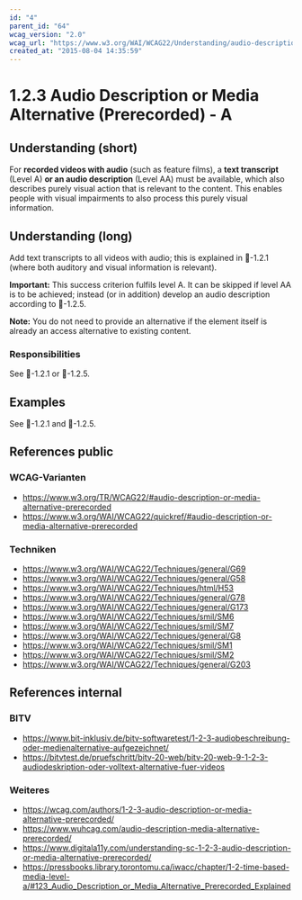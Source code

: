 ```yaml
---
id: "4"
parent_id: "64"
wcag_version: "2.0"
wcag_url: "https://www.w3.org/WAI/WCAG22/Understanding/audio-description-or-media-alternative-prerecorded.html"
created_at: "2015-08-04 14:35:59"
---
```


# 1.2.3 Audio Description or Media Alternative (Prerecorded) - A

## Understanding (short)

For **recorded videos with audio** (such as feature films), a **text transcript** (Level A) **or an audio description** (Level AA) must be available, which also describes purely visual action that is relevant to the content. This enables people with visual impairments to also process this purely visual information.

## Understanding (long)

Add text transcripts to all videos with audio; this is explained in 📜-1.2.1 (where both auditory and visual information is relevant).

**Important:** This success criterion fulfils level A. It can be skipped if level AA is to be achieved; instead (or in addition) develop an audio description according to 📜-1.2.5.

**Note:** You do not need to provide an alternative if the element itself is already an access alternative to existing content.

### Responsibilities

See 📜-1.2.1 or 📜-1.2.5.

## Examples

See 📜-1.2.1 and 📜-1.2.5.

## References public

### WCAG-Varianten
- <https://www.w3.org/TR/WCAG22/#audio-description-or-media-alternative-prerecorded>
- <https://www.w3.org/WAI/WCAG22/quickref/#audio-description-or-media-alternative-prerecorded>

### Techniken
- <https://www.w3.org/WAI/WCAG22/Techniques/general/G69>
- <https://www.w3.org/WAI/WCAG22/Techniques/general/G58>
- <https://www.w3.org/WAI/WCAG22/Techniques/html/H53>
- <https://www.w3.org/WAI/WCAG22/Techniques/general/G78>
- <https://www.w3.org/WAI/WCAG22/Techniques/general/G173>
- <https://www.w3.org/WAI/WCAG22/Techniques/smil/SM6>
- <https://www.w3.org/WAI/WCAG22/Techniques/smil/SM7>
- <https://www.w3.org/WAI/WCAG22/Techniques/general/G8>
- <https://www.w3.org/WAI/WCAG22/Techniques/smil/SM1>
- <https://www.w3.org/WAI/WCAG22/Techniques/smil/SM2>
- <https://www.w3.org/WAI/WCAG22/Techniques/general/G203>

## References internal

### BITV
- <https://www.bit-inklusiv.de/bitv-softwaretest/1-2-3-audiobeschreibung-oder-medienalternative-aufgezeichnet/>
- <https://bitvtest.de/pruefschritt/bitv-20-web/bitv-20-web-9-1-2-3-audiodeskription-oder-volltext-alternative-fuer-videos>

### Weiteres
- <https://wcag.com/authors/1-2-3-audio-description-or-media-alternative-prerecorded/>
- <https://www.wuhcag.com/audio-description-media-alternative-prerecorded/>
- <https://www.digitala11y.com/understanding-sc-1-2-3-audio-description-or-media-alternative-prerecorded/>
- <https://pressbooks.library.torontomu.ca/iwacc/chapter/1-2-time-based-media-level-a/#123_Audio_Description_or_Media_Alternative_Prerecorded_Explained>